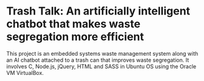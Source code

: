 # Trash Talk: An artificially intelligent chatbot that makes waste segregation more efficient
This project is an embedded systems waste management system along with an AI chatbot attached to a trash can that improves waste segregation. It involves C, Node.js, jQuery, HTML and SASS in Ubuntu OS using the Oracle VM VirtualBox.
